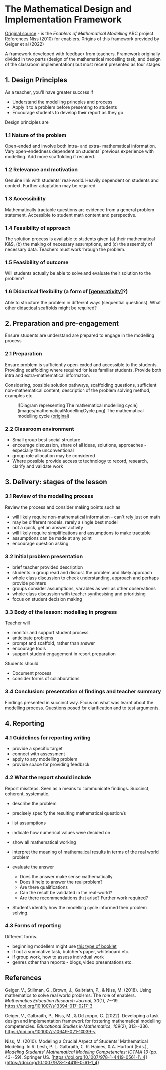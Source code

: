 # The Mathematical Design and Implementation Framework



[Original source](https://www.mathsmodellingenablers.com/design-and-implementation-framework.html) - is the _Enablers of Mathematical Modelling_ ARC project. References Niss (2010) for enablers. Origins of this framework provided by Geiger et al (2022)


A framework developed with feedback from teachers. Framework originally divided in two parts (design of the mathematical modelling task, and design of the classroom implementation) but most recent presented as four stages

## 1. Design Principles

As a teacher, you'll have greater success if

- Understand the modelling princples and process
- Apply it to a problem before presenting to students
- Encourage students to develop their report as they go

Design principles are

### 1.1  Nature of the problem 

Open-ended and involve both intra- and extra- mathematical information. Vary open-endedness dependent on students’ previous experience with modelling. Add more scaffolding if required.

### 1.2 Relevance and motivation 

Genuine link with students' real-world. Heavily dependent on students and context. Further adaptation may be required.

### 1.3 Accessibility 

Mathematically tractable questions are evidence from a general problem statement. Accessible to student math content and perspective.

### 1.4 Feasibility of approach 

The solution process is available to students given (a) their mathematical K&S, (b) the making of necessary assumptions, and (c) the assembly of necessary data. Teachers must work through the problem. 

### 1.5 Feasibility of outcome 

Will students actually be able to solve and evaluate their solution to the problem?

### 1.6 Didactical flexibility (a form of [[generativity]]?)

Able to structure the problem in different ways (sequential questions). What other didactical scaffolds might be required?

## 2. Preparation and pre-engagement

Ensure students are understand are prepared to engage in the modelling process

### 2.1 Preparation

Ensure problem is sufficiently open-ended and accessible to the students. Providing scaffolding where required for less familiar students. Provide both intra and extra-mathematical information.

Considering, possible solution pathways, scaffolding questions, sufficient non-mathematical content, description of the problem solving method, examples etc.

<figure markdown>
![Diagram representing The mathematical modelling cycle](images/mathematicalModellingCycle.png)
<caption>The mathematical modelling cycle (<a href="https://www.mathsmodellingenablers.com/uploads/1/3/1/9/131996757/maths_modelling_a4_c.pdf">original</a>)</caption>
</figure>

### 2.2 Classroom environment

- Small group best social structure 
- encourage discussion, share of all ideas, solutions, approaches - especially the unconventional
- group role allocation may be considered
- Where possible provide access to technology to record, research, clarify and validate work

## 3. Delivery: stages of the lesson

### 3.1 Review of the modelling process

Review the process and consider making points such as

- will likely require non-mathematical information - can't rely just on math
- may be different models, rarely a single best model
- not a quick, get an answer activity
- will likely require simplifications and assumptions to make tractable
- assumptions can be made at any point
- encourage question asking

### 3.2 Initial problem presentation

- brief teacher provided description
- students in group read and discuss the problem and likely approach
- whole class discussion to check understanding, approach and perhaps provide pointers
- groups consider assumptions, variables as well as other observations
- whole class discussion with teacher synthesising and prioritising 
- focus on student decision making

### 3.3 Body of the lesson: modelling in progress

Teacher will

- monitor and support student process
- anticipate problems
- prompt and scaffold, rather than answer
- encourage tools
- support student engagement in report preparation

Students should

- Document process
- consider forms of collaborations

### 3.4 Conclusion: presentation of findings and teacher summary

Findings presented in succinct way. Focus on what was learnt about the modelling process. Questions posed for clarification and to test arguments.

## 4. Reporting

### 4.1 Guidelines for reporting writing

- provide a specific target
- connect with assessment
- apply to any modelling problem
- provide space for providing feedback

### 4.2 What the report should include

Report missteps. Seen as a means to communicate findings. Succinct, coherent, systematic.

- describe the problem
- precisely specify the resulting mathematical question/s
- list assumptions
- indicate how numerical values were decided on
- show all mathematical working
- interpret the meaning of mathematical results in terms of the real world problem
- evaluate the answer
    - Does the answer make sense mathematically
    - Does it help to answer the real problem?
    - Are there qualifications
    - Can the result be validated in the real-world?
    - Are there recommendations that arise? Further work required?

- Students identify how the modelling cycle informed their problem solving.

### 4.3 Forms of reporting

Different forms.

- beginning modellers might use [this type of booklet](https://www.mathsmodellingenablers.com/uploads/1/3/1/9/131996757/student_maths_modelling_booklet.docx)
- if not a summative task, butcher's paper, whiteboard etc.
- if group work, how to assess individual work
- genres other than reports - blogs, video presentations etc.

## References

Geiger, V., Stillman, G., Brown, J., Galbriath, P., & Niss, M. (2018). Using mathematics to solve real world problems: The role of enablers. *Mathematics Education Research Journal*, *30*(1), 7--19. <https://doi.org/10.1007/s13394-017-0217-3>

Geiger, V., Galbraith, P., Niss, M., & Delzoppo, C. (2022). Developing a task design and implementation framework for fostering mathematical modelling competencies. *Educational Studies in Mathematics*, *109*(2), 313--336. <https://doi.org/10.1007/s10649-021-10039-y>

Niss, M. (2010). Modeling a Crucial Aspect of Students' Mathematical Modeling. In R. Lesh, P. L. Galbraith, C. R. Haines, & A. Hurford (Eds.), *Modeling Students' Mathematical Modeling Competencies: ICTMA 13* (pp. 43--59). Springer US. [https://doi.org/10.1007/978-1-4419-0561-1\_4](https://doi.org/10.1007/978-1-4419-0561-1_4)


[//begin]: # "Autogenerated link references for markdown compatibility"
[generativity]: ../../nodt/generativity "Generativity"
[//end]: # "Autogenerated link references"